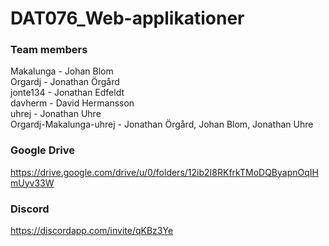 # DAT076_Web-applikationer

### Team members
Makalunga - Johan Blom\
Orgardj - Jonathan Örgård\
jonte134 - Jonathan Edfeldt\
davherm - David Hermansson\
uhrej - Jonathan Uhre\
Orgardj-Makalunga-uhrej - Jonathan Örgård, Johan Blom, Jonathan Uhre


### Google Drive
https://drive.google.com/drive/u/0/folders/12ib2I8RKfrkTMoDQByapnOqIHmUyv33W


### Discord
https://discordapp.com/invite/qKBz3Ye
